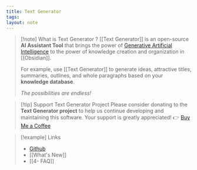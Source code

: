 ```yaml
---
title: Text Generator
tags: 
layout: note 
---
```


> [!note] What is Text Generator ?
>  [[Text Generator]] is an open-source **AI Assistant Tool** that brings the power of [Generative Artificial Intelligence](app://obsidian.md/Generative%20Artificial%20Intelligence) to the power of  knowledge creation and organization in [[Obsidian]].  
>  
>  For example, use [[Text Generator]] to generate ideas, attractive titles, summaries, outlines, and whole paragraphs based on your **knowledge database**. 
>  
>  *The possibilities are endless!*

> [!tip] Support Text Generator Project
> Please consider donating to the **Text Generator project** to help us continue developing and maintaining this software. Your support is greatly appreciated! 👉  [Buy Me a Coffee](https://www.buymeacoffee.com/haouarine)

> [!example] Links
> * [Github](https://github.com/nhaouari/obsidian-textgenerator-plugin)
> *  [[What's New]]
> * [[4- FAQ]]


